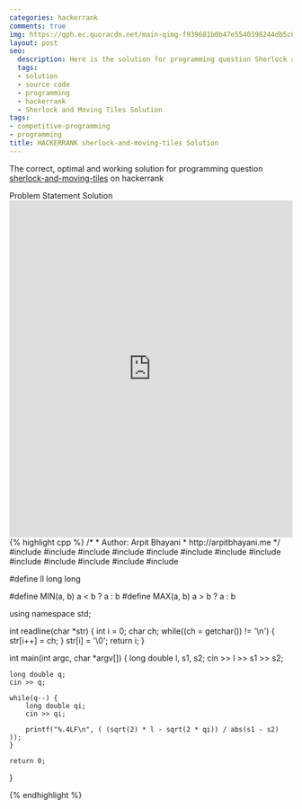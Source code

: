 ```yaml
---
categories: hackerrank
comments: true
img: https://qph.ec.quoracdn.net/main-qimg-f939681b0b47e5540398244db5c8966f?convert_to_webp=true
layout: post
seo:
  description: Here is the solution for programming question Sherlock and Moving Tiles on hackerrank
  tags:
  - solution
  - source code
  - programming
  - hackerrank
  - Sherlock and Moving Tiles Solution
tags:
- competitive-programming
- programming
title: HACKERRANK sherlock-and-moving-tiles Solution
---
```

The correct, optimal and working solution for programming question [sherlock-and-moving-tiles](https://www.hackerrank.com/challenges/sherlock-and-moving-tiles) on hackerrank

<div class="ui secondary pointing large menu">
  <a class="grey item" data-tab="problem-statement">
    Problem Statement
  </a>
  <a class="active item grey" data-tab="solution">
    Solution
  </a>
</div>
<div class="ui bottom attached tab" data-tab="problem-statement">
    <iframe src="https://www.hackerrank.com/challenges/sherlock-and-moving-tiles" width="100%" height="600px" style="overflow: scroll; border: none;"></iframe>
</div>
<div class="ui bottom attached active tab" data-tab="solution">
{% highlight cpp %}
/*
 *  Author: Arpit Bhayani
 *  http://arpitbhayani.me
 */
#include <cmath>
#include <cstdio>
#include <cstdlib>
#include <climits>
#include <deque>
#include <iostream>
#include <list>
#include <limits>
#include <map>
#include <queue>
#include <set>
#include <stack>
#include <vector>

#define ll long long

#define MIN(a, b) a < b ? a : b
#define MAX(a, b) a > b ? a : b

using namespace std;

int readline(char *str) {
    int i = 0;
    char ch;
    while((ch = getchar()) != '\n') {
        str[i++] = ch;
    }
    str[i] = '\0';
    return i;
}

int main(int argc, char *argv[]) {
    long double l, s1, s2;
    cin >> l >> s1 >> s2;

    long double q;
    cin >> q;

    while(q--) {
        long double qi;
        cin >> qi;

        printf("%.4LF\n", ( (sqrt(2) * l - sqrt(2 * qi)) / abs(s1 - s2) ));
    }

    return 0;
}

{% endhighlight %}
</div>
